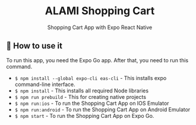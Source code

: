 <div align="center">
  <h1>ALAMI Shopping Cart</h1>
  <p>Shopping Cart App with Expo React Native</p>
</div>

## 🚀 How to use it

To run this app, you need the Expo Go app. After that, you need to run this command.

- `$ npm install --global expo-cli eas-cli` - This installs expo command-line interface.
- `$ npm install` - This installs all required Node libraries
- `$ npm run prebuild` - This for creating native projects
- `$ npm run:ios` - To run the Shopping Cart App on IOS Emulator
- `$ npm run:android` - To run the Shopping Cart App on Android Emulator
- `$ npm start` - To run the Shopping Cart App on Expo Go.